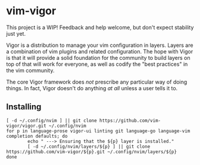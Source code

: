 # vim-vigor

This project is a WIP! Feedback and help welcome, but don't expect stability
just yet.

Vigor is a distribution to manage your vim configuration in layers. Layers are a
combination of vim plugins and related configuration. The hope with Vigor is that
it will provide a solid foundation for the community to build layers on top of
that will work for everyone, as well as codify the "best practices" in the vim
community.

The core Vigor framework does *not* prescribe any particular way of doing things.
In fact, Vigor doesn't do anything *at all* unless a user tells it to.

## Installing

```
[ -d ~/.config/nvim ] || git clone https://github.com/vim-vigor/vigor.git ~/.config/nvim                                        
for p in language-prose vigor-ui linting git language-go language-vim completion defaults; do                               
        echo " ---> Ensuring that the ${p} layer is installed."                                                             
        [ -d ~/.config/nvim/layers/${p} ] || git clone https://github.com/vim-vigor/${p}.git ~/.config/nvim/layers/${p}         
done  
```

